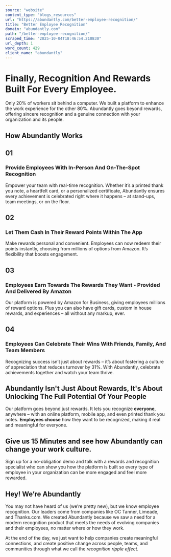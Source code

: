```yaml
---
source: "website"
content_type: "blogs_resources"
url: "https://abundantly.com/better-employee-recognition/"
title: "Better Employee Recognition"
domain: "abundantly.com"
path: "/better-employee-recognition/"
scraped_time: "2025-10-04T18:46:54.210830"
url_depth: 1
word_count: 429
client_name: "abundantly"
---
```


# Finally, Recognition And Rewards Built For Every Employee.

Only 20% of workers sit behind a computer. We built a platform to enhance the work experience for the other 80%. Abundantly goes beyond rewards, offering sincere recognition and a genuine connection with your organization and its people.

## How Abundantly Works

## 01
### Provide Employees With In-Person And On-The-Spot Recognition
Empower your team with real-time recognition. Whether it’s a printed thank you note, a heartfelt card, or a personalized certificate, Abundantly ensures every achievement is celebrated right where it happens – at stand-ups, team meetings, or on the floor.

## 02
### Let Them Cash In Their Reward Points Within The App
Make rewards personal and convenient. Employees can now redeem their points instantly, choosing from millions of options from Amazon. It’s flexibility that boosts engagement.

## 03
### Employees Earn Towards The Rewards They Want - Provided And Delivered By Amazon
Our platform is powered by Amazon for Business, giving employees millions of reward options. Plus you can also have gift cards, custom in house rewards, and experiences – all without any markup, ever.

## 04
### Employees Can Celebrate Their Wins With Friends, Family, And Team Members
Recognizing success isn’t just about rewards – it’s about fostering a culture of appreciation that reduces turnover by 31%. With Abundantly, celebrate achievements together and watch your team thrive.

## Abundantly Isn't Just About Rewards, It's About Unlocking The Full Potential Of Your People
Our platform goes beyond just rewards. It lets you recognize **everyone**, anywhere – with an online platform, mobile app, and even printed thank you notes. **Employees choose** how they want to be recognized, making it real and meaningful for everyone.

## Give us 15 Minutes and see how Abundantly can change your work culture.
Sign up for a no-obligation demo and talk with a rewards and recognition specialist who can show you how the platform is built so every type of employee in your organization can be more engaged and feel more rewarded.

## Hey! We’re Abundantly
You may not have heard of us (we’re pretty new), but we know employee recognition. Our leaders come from companies like OC Tanner, Limeade, and Thanks.com. We created Abundantly because we saw a need for a modern recognition product that meets the needs of evolving companies and their employees, no matter where or how they work.

At the end of the day, we just want to help companies create meaningful connections, and create positive change across people, teams, and communities through what we call the _recognition ripple effect._